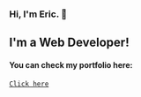 ### Hi, I'm Eric. 👋

## I'm a Web Developer!

#### You can check my portfolio here: 
<a target="_blank" href="https://airrakedev.netlify.app/">```Click here```</a>
<!--
**airrakedev/airrakedev** is a ✨ _special_ ✨ repository because its `README.md` (this file) appears on your GitHub profile.

Here are some ideas to get you started:

- 🔭 I’m currently working on ...
- 🌱 I’m currently learning ...
- 👯 I’m looking to collaborate on ...
- 🤔 I’m looking for help with ...
- 💬 Ask me about ...
- 📫 How to reach me: ...
- 😄 Pronouns: ...
- ⚡ Fun fact: ...
-->
